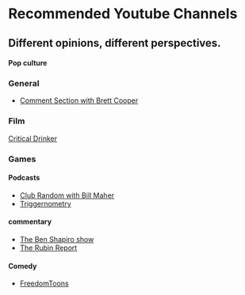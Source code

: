 # Recommended Youtube Channels

## Different opinions, different perspectives.

<!-- tabs:start -->

#### **Pop culture**

### General
* [Comment Section with Brett Cooper](https://www.youtube.com/channel/UC7bYyWCCCLHDU0ZuNzGNTtg/featured)

### Film

[Critical Drinker](https://www.youtube.com/channel/UCSJPFQdZwrOutnmSFYtbstA)

### Games

#### **Podcasts**

* [Club Random with Bill Maher](https://www.youtube.com/@ClubRandomPodcast)
* [Triggernometry](https://www.youtube.com/@triggerpod)

#### **commentary**
* [The Ben Shapiro show](https://www.youtube.com/@BenShapiro)
* [The Rubin Report](https://www.youtube.com/c/RubinReport/)

#### **Comedy**

* [FreedomToons](https://www.youtube.com/@FreedomToons)

<!-- tabs:end -->

